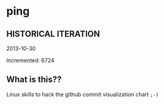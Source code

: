 # ping

## HISTORICAL ITERATION
2013-10-30

Incremented: 6724

## What is this?? 
Linux skills to hack the github commit visualization chart `;-)`
